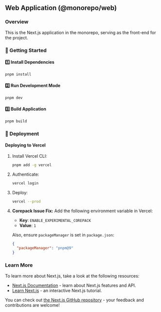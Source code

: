 ## Web Application (@monorepo/web)

### Overview
This is the Next.js application in the monorepo, serving as the front-end for the project.

### 🚀 Getting Started

#### 1️⃣ Install Dependencies
```sh
pnpm install
```

#### 2️⃣ Run Development Mode
```sh
pnpm dev
```

#### 3️⃣ Build Application
```sh
pnpm build
```

### 🔧 Deployment
#### Deploying to Vercel
1. Install Vercel CLI:
   ```sh
   pnpm add -g vercel
   ```
2. Authenticate:
   ```sh
   vercel login
   ```
3. Deploy:
   ```sh
   vercel --prod
   ```
4. **Corepack Issue Fix:** Add the following environment variable in Vercel:
   - **Key**: `ENABLE_EXPERIMENTAL_COREPACK`
   - **Value**: `1`

   Also, ensure `packageManager` is set in `package.json`:
   ```json
   {
     "packageManager": "pnpm@9"
   }
   ```

### Learn More

To learn more about Next.js, take a look at the following resources:

- [Next.js Documentation](https://nextjs.org/docs) - learn about Next.js features and API.
- [Learn Next.js](https://nextjs.org/learn) - an interactive Next.js tutorial.

You can check out [the Next.js GitHub repository](https://github.com/vercel/next.js) - your feedback and contributions are welcome!
